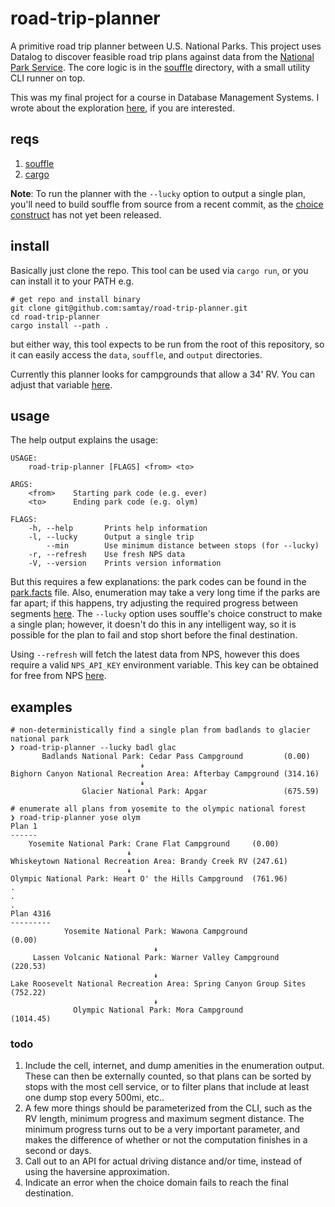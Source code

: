 # road-trip-planner

A primitive road trip planner between U.S. National Parks. This project uses
Datalog to discover feasible road trip plans against data from the [National
Park Service](https://www.nps.gov/subjects/developer/api-documentation.htm).
The core logic is in the [souffle](./souffle) directory, with a small 
utility CLI runner on top.

This was my final project for a course in Database Management Systems.
I wrote about the exploration [here](https://samtay.github.io/posts/road-trip-planner), if you are interested.

## reqs

1. [souffle](https://souffle-lang.github.io/install)
2. [cargo](https://www.rust-lang.org/tools/install)

**Note**: To run the planner with the `--lucky` option to output a single plan, you'll
need to build souffle from source from a recent commit, as the [choice
construct](https://souffle-lang.github.io/choice) has not yet been released.

## install

Basically just clone the repo. This tool can be used via `cargo run`, or you can
install it to your PATH e.g.
```shell
# get repo and install binary
git clone git@github.com:samtay/road-trip-planner.git
cd road-trip-planner
cargo install --path .
```
but either way, this tool expects to be run from the root of this repository, so
it can easily access the `data`, `souffle`, and `output` directories.

Currently this planner looks for campgrounds that allow a 34' RV. You can adjust
that variable
[here](https://github.com/samtay/road-trip-planner/blob/ce3b291ff6916b04febeb0c5a961a71ca928c4b9/souffle/plan-enumerate.dl#L40).

## usage

The help output explains the usage:

```
USAGE:
    road-trip-planner [FLAGS] <from> <to>

ARGS:
    <from>    Starting park code (e.g. ever)
    <to>      Ending park code (e.g. olym)

FLAGS:
    -h, --help       Prints help information
    -l, --lucky      Output a single trip
        --min        Use minimum distance between stops (for --lucky)
    -r, --refresh    Use fresh NPS data
    -V, --version    Prints version information
```

But this requires a few explanations: the park codes can be found in the
[park.facts](./data/park.facts) file. Also, enumeration may take a very long
time if the parks are far apart; if this happens, try adjusting the required
progress between segments
[here](https://github.com/samtay/road-trip-planner/blob/ce3b291ff6916b04febeb0c5a961a71ca928c4b9/souffle/plan-enumerate.dl#L56).
The `--lucky` option uses souffle's choice construct to make a single plan;
however, it doesn't do this in any intelligent way, so it is possible for the
plan to fail and stop short before the final destination.

Using `--refresh` will fetch the latest data from NPS, however this does require
a valid `NPS_API_KEY` environment variable. This key can be obtained for free
from NPS [here](https://www.nps.gov/subjects/developer/get-started.htm).

## examples

```shell
# non-deterministically find a single plan from badlands to glacier national park
❯ road-trip-planner --lucky badl glac
       Badlands National Park: Cedar Pass Campground         (0.00)
                             ↡
Bighorn Canyon National Recreation Area: Afterbay Campground (314.16)
                             ↡
                Glacier National Park: Apgar                 (675.59)

# enumerate all plans from yosemite to the olympic national forest
❯ road-trip-planner yose olym
Plan 1
------
    Yosemite National Park: Crane Flat Campground     (0.00)
                          ↡
Whiskeytown National Recreation Area: Brandy Creek RV (247.61)
                          ↡
Olympic National Park: Heart O' the Hills Campground  (761.96)
.
.
.
Plan 4316
---------
            Yosemite National Park: Wawona Campground              (0.00)
                                ↡
     Lassen Volcanic National Park: Warner Valley Campground       (220.53)
                                ↡
Lake Roosevelt National Recreation Area: Spring Canyon Group Sites (752.22)
                                ↡
              Olympic National Park: Mora Campground               (1014.45)

```

### todo

1. Include the cell, internet, and dump amenities in the enumeration output.
   These can then be externally counted, so that plans can be sorted by stops
   with the most cell service, or to filter plans that include at least one dump
   stop every 500mi, etc..
2. A few more things should be parameterized from the CLI, such as the RV
   length, minimum progress and maximum segment distance. The minimum progress
   turns out to be a very important parameter, and makes the difference of
   whether or not the computation finishes in a second or days.
3. Call out to an API for actual driving distance and/or time, instead of using
   the haversine approximation.
4. Indicate an error when the choice domain fails to reach the final
   destination.
